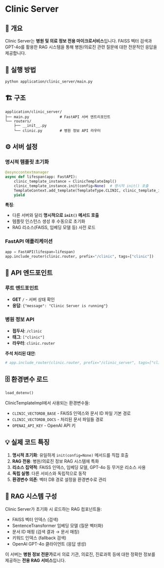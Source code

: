 # Clinic Server

## 📌 개요
Clinic Server는 **병원 및 의료 정보 전용 마이크로서비스**입니다. FAISS 벡터 검색과 GPT-4o를 활용한 RAG 시스템을 통해 병원/의료진 관련 질문에 대한 전문적인 응답을 제공합니다.

## 🚀 실행 방법
```bash
python application/clinic_server/main.py
```

## 🏗️ 구조
```
application/clinic_server/
├── main.py              # FastAPI 서버 엔트리포인트
└── routers/
    ├── __init__.py
    └── clinic.py        # 병원 정보 API 라우터
```

## ⚙️ 서버 설정

### 명시적 템플릿 초기화
```python
@asynccontextmanager
async def lifespan(app: FastAPI):
    clinic_template_instance = ClinicTemplateImpl()
    clinic_template_instance.init(config=None)  # 명시적 init() 호출
    TemplateContext.add_template(TemplateType.CLINIC, clinic_template_instance)
    yield
```

**특징**:
- 다른 서버와 달리 **명시적으로 `init()` 메서드 호출**
- 템플릿 인스턴스 생성 후 수동으로 초기화
- RAG 리소스(FAISS, 임베딩 모델 등) 사전 로드

### FastAPI 애플리케이션
```python
app = FastAPI(lifespan=lifespan)
app.include_router(clinic.router, prefix="/clinic", tags=["clinic"])
```

## 🔗 API 엔드포인트

### 루트 엔드포인트
- **GET** `/` - 서버 상태 확인
- **응답**: `{"message": "Clinic Server is running"}`

### 병원 정보 API
- **접두사**: `/clinic`
- **태그**: `["clinic"]`
- **라우터**: `clinic.router`

**주석 처리된 대안**:
```python
# app.include_router(clinic.router, prefix="/clinic_server", tags=["clinic"])
```

## 🗄️ 환경변수 로드
```python
load_dotenv()
```

ClinicTemplateImpl에서 사용되는 환경변수들:
- `CLINIC_VECTORDB_BASE` - FAISS 인덱스와 문서 ID 파일 기본 경로
- `CLINIC_VECTORDB_DOCS` - 처리된 문서 파일들 경로
- `OPENAI_API_KEY` - OpenAI API 키

## 💡 실제 코드 특징

1. **명시적 초기화**: 유일하게 `init(config=None)` 메서드를 직접 호출
2. **RAG 전용**: 병원/의료진 정보 RAG 시스템에 특화
3. **리소스 집약적**: FAISS 인덱스, 임베딩 모델, GPT-4o 등 무거운 리소스 사용
4. **독립 실행**: 다른 서비스와 독립적으로 동작
5. **환경변수 의존**: 벡터 DB 경로 설정을 환경변수로 관리

## 🧠 RAG 시스템 구성

Clinic Server가 초기화 시 로드하는 RAG 컴포넌트들:
- FAISS 벡터 인덱스 (검색)
- SentenceTransformer 임베딩 모델 (질문 벡터화)
- 문서 ID 매핑 (검색 결과 → 문서 매칭)
- 키워드 인덱스 (fallback 검색)
- OpenAI GPT-4o 클라이언트 (응답 생성)

이 서버는 **병원 정보 전문가**로서 의료 기관, 의료진, 진료과목 등에 대한 정확한 정보를 제공하는 **전용 RAG 서비스**입니다.